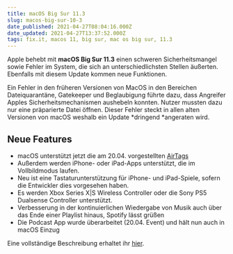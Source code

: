 ```yaml
---
title: macOS Big Sur 11.3
slug: macos-big-sur-10-3
date_published: 2021-04-27T08:04:16.000Z
date_updated: 2021-04-27T13:37:52.000Z
tags: fix.it, macos 11, big sur, mac os big sur, 11.3
---
```


Apple behebt mit **macOS Big Sur 11.3** einen schweren Sicherheitsmangel sowie Fehler im System, die sich an unterschiedlichsten Stellen äußerten. Ebenfalls mit diesem Update kommen neue Funktionen.

Ein Fehler in den früheren Versionen von MacOS in den Bereichen Dateiquarantäne, Gatekeeper und Beglaubigung führte dazu, dass Angreifer Apples Sicherheitsmechanismen aushebeln konnten. Nutzer mussten dazu nur eine präparierte Datei öffnen. Dieser Fehler steckt in allen alten Versionen von macOS weshalb ein Update *dringend *angeraten wird.

## Neue Features

- macOS unterstützt jetzt die am 20.04. vorgestellten [AirTags](__GHOST_URL__/das-war-apple-event-am-20-04/)
- Außerdem werden iPhone- oder iPad-Apps unterstützt, die im Vollbildmodus laufen.
- Neu ist eine Tastaturunterstützung für iPhone- und iPad-Spiele, sofern die Entwickler dies vorgesehen haben. 
- Es werden Xbox Series X|S Wireless Controller oder die Sony PS5 Dualsense Controller unterstützt.
- Verbesserung in der kontinuierlichen Wiedergabe von Musik auch über das Ende einer Playlist hinaus, Spotify lässt grüßen
- Die Podcast App wurde überarbeitet (20.04. Event) und hält nun auch in macOS Einzug

Eine vollständige Beschreibung erhaltet ihr [hier](https://www.golem.de/news/apple-macos-big-sur-11-3-behebt-sicherheitsprobleme-2104-156035.html).
